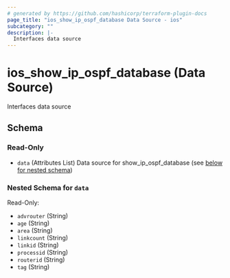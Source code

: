 ```yaml
---
# generated by https://github.com/hashicorp/terraform-plugin-docs
page_title: "ios_show_ip_ospf_database Data Source - ios"
subcategory: ""
description: |-
  Interfaces data source
---
```


# ios_show_ip_ospf_database (Data Source)

Interfaces data source



<!-- schema generated by tfplugindocs -->
## Schema

### Read-Only

- `data` (Attributes List) Data source for show_ip_ospf_database (see [below for nested schema](#nestedatt--data))

<a id="nestedatt--data"></a>
### Nested Schema for `data`

Read-Only:

- `advrouter` (String)
- `age` (String)
- `area` (String)
- `linkcount` (String)
- `linkid` (String)
- `processid` (String)
- `routerid` (String)
- `tag` (String)
